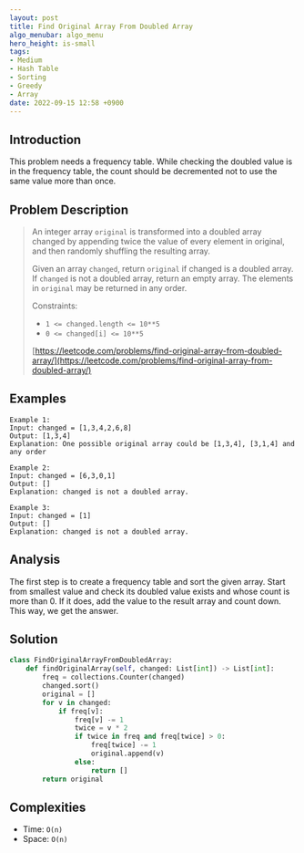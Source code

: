 ```yaml
---
layout: post
title: Find Original Array From Doubled Array
algo_menubar: algo_menu
hero_height: is-small
tags:
- Medium
- Hash Table
- Sorting
- Greedy
- Array
date: 2022-09-15 12:58 +0900
---
```

## Introduction
This problem needs a frequency table.
While checking the doubled value is in the frequency table,
the count should be decremented not to use the same value more than once.

## Problem Description
> An integer array `original` is transformed into a doubled array changed by
> appending twice the value of every element in original,
> and then randomly shuffling the resulting array.
>
> Given an array `changed`, return `original` if changed is a doubled array.
> If `changed` is not a doubled array, return an empty array.
> The elements in `original` may be returned in any order.
>
> Constraints:
> - `1 <= changed.length <= 10**5`
> - `0 <= changed[i] <= 10**5`
>
> [https://leetcode.com/problems/find-original-array-from-doubled-array/](https://leetcode.com/problems/find-original-array-from-doubled-array/)

## Examples
```
Example 1:
Input: changed = [1,3,4,2,6,8]
Output: [1,3,4]
Explanation: One possible original array could be [1,3,4], [3,1,4] and any order
```

```
Example 2:
Input: changed = [6,3,0,1]
Output: []
Explanation: changed is not a doubled array.
```

```
Example 3:
Input: changed = [1]
Output: []
Explanation: changed is not a doubled array.
```

## Analysis
The first step is to create a frequency table and sort the given array.
Start from smallest value and check its doubled value exists and whose count is more than 0.
If it does, add the value to the result array and count down.
This way, we get the answer.

## Solution
```python
class FindOriginalArrayFromDoubledArray:
    def findOriginalArray(self, changed: List[int]) -> List[int]:
        freq = collections.Counter(changed)
        changed.sort()
        original = []
        for v in changed:
            if freq[v]:
                freq[v] -= 1
                twice = v * 2
                if twice in freq and freq[twice] > 0:
                    freq[twice] -= 1
                    original.append(v)
                else:
                    return []
        return original
```

## Complexities
- Time: `O(n)`
- Space: `O(n)`
